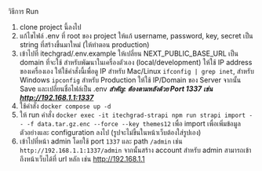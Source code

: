 วิธีการ Run
1. clone project นี้ลงไป
2. แก้ไขไฟล์ .env ที่ root ของ project ให้แก้ username, password, key, secret เป็น string ที่สร้างขึ้นมาใหม่ (ให้ทำตอน production)
3. เข้าไปที่ itechgrad/.env.example ให้เปลี่ยน NEXT_PUBLIC_BASE_URL เป็น domain ที่จะใช้ สำหรับพัฒนาในเครื่องตัวเอง (local/development) ให้ใช้ IP address ของเครื่องเอง ให้ใช้คำสั่งนี้เพื่อดู IP สำหรับ Mac/Linux ```ifconfig | grep inet```, สำหรับ Windows ```ipconfig``` สำหรับ Production ให้ใช้ IP/Domain ของ Server จากนั้น Save และเปลี่ยนชื่อไฟล์เป็น .env ***สำคัญ: ต้องตามหลังด้วย Port 1337 เช่น http://192.168.1.1:1337***
4. ใช้คำสั่ง ```docker compose up -d```
5. ให้ run คำสั่ง ```docker exec -it itechgrad-strapi npm run strapi import -- -f data.tar.gz.enc --force --key themes12``` เพื่อ import เพื่อเพิ่มข้อมูลตัวอย่างและ configuration ลงไป (รูปจะไม่ขึ้นในหน้าเว็บต้องใส่รูปเอง)
6. เข้าไปที่หน้า admin โดยใช้ port ```1337``` และ path ```/admin``` เช่น ```http://192.168.1.1:1337/admin``` จากนั้นสร้าง account สำหรับ admin
สามารถเข้าถึงหน้าเว็บได้ที่ url หลัก เช่น http://192.168.1.1
